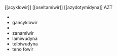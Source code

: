 [[acyklowir]]
[[oseltamiwir]]
[[azydotymidyna]] AZT

- 
-  gancyklowir
-  
-  zanamiwir
-  lamiwudyna
-  telbiwudyna
-  teno fowir

